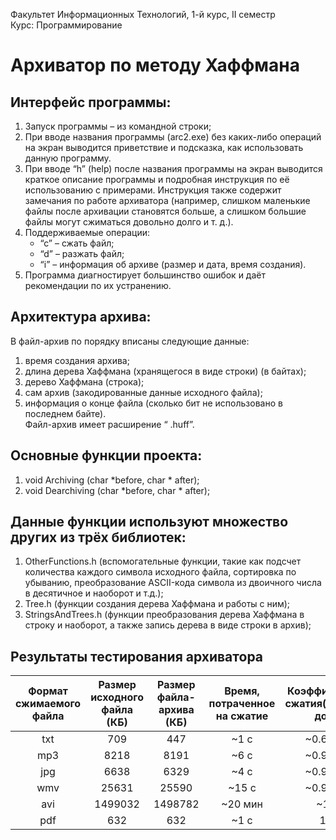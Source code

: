 Факультет Информационных Технологий,  1-й курс, II семестр  
Курс: Программирование

# Архиватор по методу Хаффмана

## Интерфейс программы:
1)	Запуск программы – из командной строки;
2)	При вводе названия программы (arc2.exe) без каких-либо операций на экран выводится приветствие и подсказка, как использовать данную программу.
3)	При вводе “h” (help) после названия программы на экран выводится краткое описание программы и подробная инструкция по её использованию с примерами.
 Инструкция также содержит замечания по работе архиватора (например, слишком маленькие файлы после архивации становятся больше, а слишком большие файлы могут сжиматься довольно долго и т. д.).
4)	Поддерживаемые операции:
    - “c” – сжать файл;  
    - “d” – разжать файл;  
    - “i” – информация об архиве (размер и дата, время создания).  
5) Программа диагностирует большинство ошибок и даёт рекомендации по их устранению.  
## Архитектура архива:
В файл-архив по порядку вписаны следующие данные:
1) время создания архива;  
2) длина дерева Хаффмана (хранящегося в виде строки) (в байтах);  
3) дерево Хаффмана (строка);  
4) сам архив (закодированные данные исходного файла);  
5) информация о конце файла (сколько бит не использовано в последнем байте).  
Файл-архив имеет расширение “ .huff”.

## Основные функции проекта: 
1)	void Archiving (char *before, char * after);
2)	void Dearchiving (char *before, char * after);

## Данные функции используют множество других из трёх библиотек:
1)	OtherFunctions.h (вспомогательные функции, такие как подсчет количества каждого символа исходного файла, сортировка по убыванию, преобразование ASCII-кода символа из двоичного числа в десятичное и наоборот и т.д.);
2)	Tree.h (функции создания дерева Хаффмана и работы с ним);
3)	StringsAndTrees.h (функции преобразования дерева Хаффмана в строку и наоборот, а также запись дерева в виде строки в архив);

## Результаты тестирования архиватора

| Формат сжимаемого файла | Размер исходного файла (КБ) | Размер файла-архива (КБ) | Время, потраченное на сжатие | Коэффициент сжатия(после/до) |
|:----:|:----:|:----:|:----:|:----:|
| txt | 709 |	447	| ~1 c |	~0.630 |
| mp3 | 8218 |	8191 | ~6 c	| ~0.997 |
| jpg | 6638	| 6329 |	~4 c	| ~0.953 |
| wmv | 25631 |	25590	| ~15 c |	~0.998 |
| avi | 1499032	| 1498782 |	~20 мин	| ~1 |
| pdf | 632 |	632	| ~1 c	| 1 |


